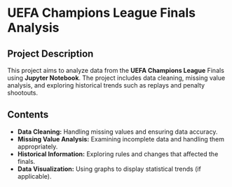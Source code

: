 # UEFA Champions League Finals Analysis

## Project Description

This project aims to analyze data from the **UEFA Champions League** Finals using **Jupyter Notebook**. The project includes data cleaning, missing value analysis, and exploring historical trends such as replays and penalty shootouts.

## Contents

- **Data Cleaning:** Handling missing values ​​and ensuring data accuracy.
- **Missing Value Analysis:** Examining incomplete data and handling them appropriately.
- **Historical Information:** Exploring rules and changes that affected the finals.
- **Data Visualization:** Using graphs to display statistical trends (if applicable).
